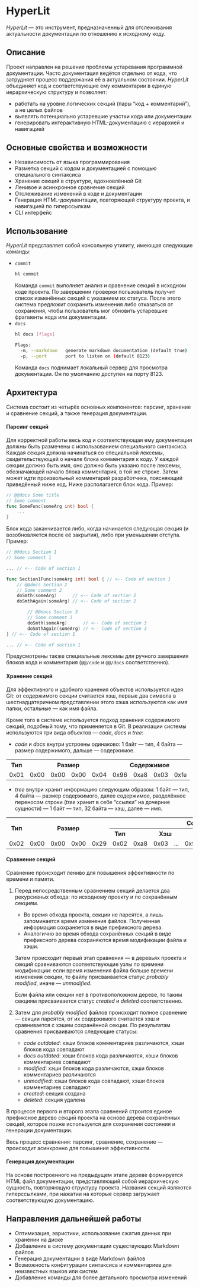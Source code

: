 # HyperLit

_HyperLit_ — это инструмент, предназначенный для отслеживания актуальности документации по отношению к исходному коду.

## Описание

Проект направлен на решение проблемы устаревания программной документации. Часто документация ведётся отдельно
от кода, что затрудняет процесс поддержания её в актуальном состоянии. _HyperLit_ объединяет код и соответствующие ему
комментарии в единую иерархическую структуру и позволяет:
- работать на уровне логических секций (пары “код + комментарий”), а не целых файлов
- выявлять потенциально устаревшие участки кода или документации
- генерировать интерактивную HTML-документацию с иерархией и навигацией

## Основные свойства и возможности

- Независимость от языка программирования
- Разметка секций с кодом и документацией с помощью специального синтаксиса
- Хранение секций в структуре, вдохновлённой Git
- Ленивое и асинхронное сравнение секций
- Отслеживание изменений в коде и документации
- Генерация HTML-документации, повторяющей структуру проекта, и навигацией по гиперссылкам
- CLI интерфейс

## Использование

_HyperLit_ представляет собой консольную утилиту, имеющая следующие команды:
- `commit`
    ```bash
    hl commit
    ```
    Команда `commit` выполняет анализ и сравнение секций в исходном коде проекта. По завершении проверки пользователь получит
    список изменённых секций с указанием их статуса. После этого система предложит сохранить изменения либо отказаться от сохранения,
    чтобы пользователь мог обновить устаревшие фрагменты кода или документации.
- `docs`
    ```bash
    hl docs [flags]
  
    Flags:
      -m, --markdown   generate markdown documentation (default true)
      -p, --port       port to listen on (default 8123)
    ```
    Команда `docs` поднимает локальный сервер для просмотра документации. Он по умолчанию доступен на порту 8123.

## Архитектура

Система состоит из четырёх основных компонентов: парсинг, хранение и сравнение секций, а также генерация документации.

#### Парсинг секций

Для корректной работы весь код и соответствующая ему документация должны быть размечены с использованием специального
синтаксиса. Каждая секция должна начинаться со специальной лексемы, свидетельствующей о начале блока комментария к
коду. У каждой секции должно быть имя, оно должно быть указано после лексемы, обозначающей начало блока комментария,
в той же строке. Затем может идти произвольный комментарий разработчика, поясняющий приведённый ниже код. Ниже
располагается блок кода. Пример:
```go
// @@docs Some title
// Some comment
func SomeFunc(someArg int) bool {
	...
}
```
Блок кода заканчивается либо, когда начинается следующая секция (и возобновляется после её закрытия), либо при
уменьшении отступа. Пример:
```go
// @@docs Section 1
// Some comment 1

... // <-- Code of section 1

func Section1Func(someArg int) bool { // <-- Code of section 1
	// @@docs Section 2
	// Some comment 2
	doSmth(someArg)      // <-- Code of section 2
	doSmthAgain(someArg) // <-- Code of section 2

        // @@docs Section 3
        // Some comment 3
        doSmth(someArg)      // <-- Code of section 3
        doSmthAgain(someArg) // <-- Code of section 3
} // <-- Code of section 1

... // <-- Code of section 1
```
Предусмотрены также специальные лексемы для ручного завершения блоков кода и комментария (`@@/code` и `@@/docs` соответственно).

#### Хранение секций

Для эффективного и удобного хранения объектов используется идея Git: от содержимого секции считается хэш, первые два
символа в шестнадцатеричном представлении этого хэша используются как имя папки, остальные — как имя файла.

Кроме того в системе используется подход хранения содержимого секций, подобный тому, что применяется в Git. В реализации
системы используются три вида объектов — _code_, _docs_ и _tree_:

- _code_ и _docs_ внутри устроены одинаково: 1 байт — тип, 4 байта — размер содержимого, дальше — содержимое.

<table>
  <tr>
    <th>Тип</th>
    <th colspan="4">Размер</th>
    <th colspan="4">Содержимое</th>
  </tr>
  <tr>
    <td>0x01</td>
    <td>0x00</td>
    <td>0x00</td>
    <td>0x00</td>
    <td>0x04</td>
    <td>0x96</td>
    <td>0xa8</td>
    <td>0x03</td>
    <td>0xfe</td>
  </tr>
</table>

- _tree_ внутри хранит информацию следующим образом: 1 байт — тип, 4 байта — размер содержимого, далее содержимое,
разделённое переносом строки (_tree_ хранит в себе “ссылки” на дочерние сущности) — 1 байт — тип, 32 байта — хэш,
далее — имя.

<table>
  <tr>
    <th rowspan="2">Тип</th>
    <th rowspan="2" colspan="4">Размер</th>
    <th colspan="11">Содержимое</th>
  </tr>
  <tr>
    <th>Тип</th>
    <th colspan="4">Хэш</th>
    <th colspan="4">Имя</th>
    <th>\n</th>
    <th>...</th>
  </tr>
  <tr>
    <td>0x02</td>
    <td>0x00</td>
    <td>0x00</td>
    <td>0x00</td>
    <td>0x29</td>
    <td>0x02</td>
    <td>0xa8</td>
    <td>0x03</td>
    <td>...</td>
    <td>0xfe</td>
    <td>0x91</td>
    <td>0x12</td>
    <td>...</td>
    <td>0xe8</td>
    <td>0x0a</td>
    <td>...</td>
  </tr>
</table>

#### Сравнение секций

Сравнение происходит лениво для повышения эффективности по времени и памяти.

1. Перед непосредственным сравнением секций делается два рекурсивных обхода: по исходному проекту и по сохранённым секциям.
    - Во время обхода проекта, секции не парсятся, а лишь запоминается время изменения файлов. Полученная информация
    сохраняется в виде префиксного дерева.
    - Аналогично во время обхода сохранённых секций в виде префиксного дерева сохраняются время модификации файла и хэши.
   
    Затем происходит первый этап сравнения — в деревьях проекта и секций сравниваются соответствующие узлы по времени модификации:
    если время изменения файла больше времени изменения секции, то файлу присваивается статус _probably modified_, иначе — _unmodified_.

    Если файла или секции нет в противоположном дереве, то таким секциям присваивается статус _created_ и _deleted_ соответственно.
2. Затем для _probably modified_ файлов происходит полное сравнение — секции парсятся, от их содержимого считается хэш
    и сравнивается с хэшем сохранённой секции. По результатам сравнения присваиваются следующие статусы:
   - _code outdated_: хэши блоков комментариев различаются, хэши блоков кода совпадают
   - _docs outdated_: хэши блоков кода различаются, хэши блоков комментариев совпадают
   - _modified_: хэши блоков кода различаются, хэши блоков комментариев различаются
   - _unmodified_: хэши блоков кода совпадают, хэши блоков комментариев совпадают
   - _created_: секция создана
   - _deleted_: секция удалена

В процессе первого и второго этапа сравнений строится единое префиксное дерево секций проекта на основе дерева сохранённых секций,
которое позже используется для сохранения состояния и генерации документации.

Весь процесс сравнения: парсинг, сравнение, сохранение — происходит асинхронно для повышения эффективности.

#### Генерация документации

На основе построенного на предыдущем этапе дереве формируется HTML файл документации, представляющий собой иерархическую сущность,
повторяющую структуру проекта. Названия секций являются гиперссылками, при нажатии на которые сервер загружает соответствующую документацию.

## Направления дальнейшей работы

- Оптимизация, эвристики, использование сжатия данных при хранении на диске
- Добавление в систему документации существующих Markdown файлов
- Генерация документации в виде Markdown файлов
- Возможность конфигурации синтаксиса и комментариев для неизвестных языков или систем
- Добавление команды для более детального просмотра изменений
